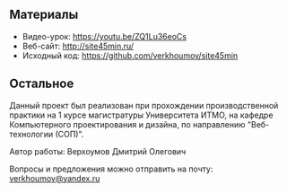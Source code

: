 Материалы
---
* Видео-урок: https://youtu.be/ZQ1Lu36eoCs
* Веб-сайт: http://site45min.ru/
* Исходный код: https://github.com/verkhoumov/site45min

Остальное
---
Данный проект был реализован при прохождении производственной практики на 1 курсе магистратуры Университета ИТМО, на кафедре Компьютерного проектирования и дизайна, по направлению "Веб-технологии (СОП)".

Автор работы: Верхоумов Дмитрий Олегович

Вопросы и предложения можно отправить на почту: verkhoumov@yandex.ru
